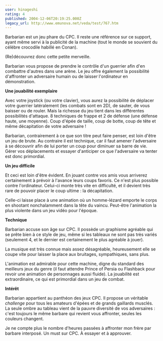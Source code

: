 ```yaml
---
user: hinageshi
rating: 4
published: 2004-12-06T20:19:25.000Z
legacy_url: http://www.emunova.net/veda/test/767.htm
---
```

Barbarian est un jeu phare du CPC. Il reste une référence sur ce support, ayant même servi à la publicité de la machine (tout le monde se souvient du célèbre crocodile habillé en Conan).  

(Re)découvrez donc cette petite merveille.  

  

Barbarian vous propose de prendre le contrôle d'un guerrier afin d'en combattre d'autres dans une arène. Le jeu offre également la possibilité d'affronter un adversaire humain ou de laisser l'ordinateur en démonstration.  

  

**Une jouabilité exemplaire**  

  

Avec votre joystick (ou votre clavier), vous aurez la possibilité de déplacer votre guerrier latéralement (les combats sont en 2D), de sauter, de vous baisser ou de rouler. Mais la richesse du jeu tient dans les différentes possibilités d'attaque. 8 techniques de frappe et 2 de défense (une défense haute, une moyenne). Coup d'épée de taille, coup de botte, coup de tête et même décapitation de votre adversaire !  

  

Barbarian, contrairement à ce que son titre peut faire penser, est loin d'être un jeu de brute. Au contraire il est technique, car il faut amener l'adversaire à se découvrir afin de lui porter un coup pour diminuer sa barre de vie. Gérer vos déplacements et essayer d'anticiper ce que l'adversaire va tenter est donc primordial.  

  

**Un jeu difficile**  

  

Et ceci est loin d'être évident. En jouant contre vos amis vous arriverez certainement à prévoir à l'avance leurs coups favoris. Ce n'est plus possible contre l'ordinateur. Celui-ci monte très vite en difficulté, et il devient très rare de pouvoir placer le coup ultime : la décapitation.  

Celle-ci laisse place à une animation où un homme-lézard emporte le corps en shootant nonchalamment dans la tête du vaincu. Peut-être l'animation la plus violente dans un jeu vidéo pour l'époque.  

  

**Technique**  

  

Barbarian accuse son âge sur CPC. Il possède un graphisme agréable qui se prête bien à ce style de jeu, même si les tableaux ne sont pas très variés (seulement 4, et le dernier est certainement le plus agréable à jouer).  

La musique est très connue mais assez désagréable, heureusement elle se coupe vite pour laisser la place aux bruitages, sympathiques, sans plus.  

L'animation est admirable pour cette machine, digne du standard des meilleurs jeux du genre (il faut attendre Prince of Persia ou Flashback pour revoir une animation de personnages aussi fluide). La jouabilité est extraordinaire, ce qui est primordial dans un jeu de combat.  

  

**Intérêt**  

  

Barbarian appartient au panthéon des jeux CPC. Il propose un véritable _challenge_ pour tous les amateurs d'épées et de grands gaillards musclés. La seule ombre au tableau vient de la pauvre diversité de vos adversaires : c'est toujours le même barbare qui revient vous affronter, seules les couleurs changent.  

Je ne compte plus le nombre d'heures passées à affronter mon frère par barbare interposé. Un must sur CPC. À essayer et à approuver.